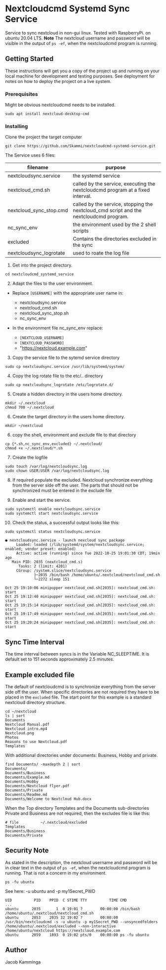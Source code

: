 ﻿
# Nextcloudcmd Systemd Sync Service

Service to sync nextcloud in non-gui linux. Tested with RaspberryPi. on ubuntu 20.04 LTS.
**Note** The nextcloud username and password will be visible in the output of ```ps -ef```, when the nextcloudcmd program is running.

## Getting Started

These instructions will get you a copy of the project up and running on your local machine for development and testing purposes. See deployment for notes on how to deploy the project on a live system.

### Prerequisites

Might be obvious nextcloudcmd needs to be installed.

```
sudo apt install nextcloud-desktop-cmd
```

### Installing

Clone the project the target computer 
```
git clone https://github.com/Skammi/nextcloudcmd-systemd-service.git
```
The Service uses 6 files:

| filename | purpose |
|----------|---------|
| nextcloudsync.service | the systemd service |
| nextcloud_cmd.sh | called by the service, executing the nextcloudcmd program at a fixed interval. |
| nextcloud_sync_stop.cmd | called by the service, stopping the nextcloud_cmd script and the nextcloudcmd program. |
| nc_sync_env | the environment used by the 2 shell scripts  |
| excluded | Contains the directories excluded in the sync |
| nextcloudsync_logrotate | used to roate the log file |

1. Get into the project directory.
```
cd nextcloudcmd_systemd_service
```

2. Adapt the files to the user environment.
 * Replace ```[USERNAME]``` with the appropriate user name in:
   * nextcloudsync.service
   * nextcloud_cmd.sh
   * nextcloud_sync_stop.sh
   * nc_sync_env

 * In the environment file nc_sync_env replace:
   *  ```[NEXTCLOUD_USERNAME]``` 
   *  ```[NEXTCLOUD_PASSWORD]``` 
   *   "https://nextcloud.example.com"

3. Copy the service file to the sytemd service directory
```
sudo cp nextcloudsync.service /usr/lib/systemd/system/
```

4. Copy the log rotate file to the etc/.. directory
```
sudo cp nextcloudsync_logrotate /etc/logrotate.d/
```

5. Create a hidden directory in the users home directory.
```
mkdir ~/.nextcloud
chmod 700 ~/.nextcloud
```
6. Create the target directory in the users home directory.
```
mkdir ~/nextcloud
```

6. copy the shell, environment and exclude file to that directory
```
cp {*.sh,nc_sync_env,excluded} ~/.nextcloud/
chmod +x ~/.nextcloud/*.sh
```

7. Create the logfile
```
sudo touch /var/log/nextcloudsync.log
sudo chown USER:USER /var/log/nextcloudsync.log
```

8. If required populate the excluded. Nextcloud synchronize everything from the server side off the user. The parts that should not be synchronized must be entered in the exclude file

9. Enable and start the service.
```
sudo systemctl enable nextcloudsync.service
sudo systemctl start nextcloudsync.service
```

10. Check the status, a successful output looks like this:
```
sudo systemctl status nextcloudsync.service
```
``` 
● nextcloudsync.service - launch nexcloud sync package
     Loaded: loaded (/lib/systemd/system/nextcloudsync.service; enabled; vendor preset: enabled)
     Active: active (running) since Tue 2022-10-25 19:01:30 CDT; 19min ago
   Main PID: 2035 (nextcloud_cmd.s)
      Tasks: 2 (limit: 4201)
     CGroup: /system.slice/nextcloudsync.service
             ├─2035 /bin/bash /home/ubuntu/.nextcloud/nextcloud_cmd.sh
             └─2272 sleep 151

Oct 25 19:10:06 minipupper nextcloud_cmd.sh[2035]: nextcloud_cmd.sh: start
Oct 25 19:12:40 minipupper nextcloud_cmd.sh[2035]: nextcloud_cmd.sh: start
Oct 25 19:15:14 minipupper nextcloud_cmd.sh[2035]: nextcloud_cmd.sh: start
Oct 25 19:17:49 minipupper nextcloud_cmd.sh[2035]: nextcloud_cmd.sh: start
Oct 25 19:20:24 minipupper nextcloud_cmd.sh[2035]: nextcloud_cmd.sh: start
```

## Sync Time Interval
The time interval between syncs is in the Variable NC_SLEEPTIME. It is default set to 151 seconds approximately 2.5 minutes.

## Example excluded file
The default of nextcloudcmd is to synchronize everything from the server side off the user. When specific directories are not required they have to be placed in the ```excluded``` file. The start point for this example is a standard nextcloud directory structure.
```
cd ~/nextcloud
ls | sort
Documents
Nextcloud Manual.pdf
Nextcloud intro.mp4
Nextcloud.png
Photos
Reasons to use Nextcloud.pdf
Templates
```
With additional directories under documents: Business, Hobby and private.
```
find Documents/ -maxdepth 2 | sort
Documents/
Documents/Business
Documents/Example.md
Documents/Hobby
Documents/Nextcloud flyer.pdf
Documents/Private
Documents/Readme.md
Documents/Welcome to Nextcloud Hub.docx
```
When the Top directory Templates and the Documents sub-directories Private and Business are not required, then the excludes file is like this:
```
# file          ~/.nextcloud/excluded
Templates
Documents/Business
Documents/Private
```

## Security Note
As stated in the description, the nextcloud username and password will be in clear text in the output of ```ps -ef```, when the nextcloudcmd program is running. That is not a concern in my environment.
```
ps -fu ubuntu
```
See here: -u ubuntu and -p my1Secret_PWD
```
UID          PID    PPID  C STIME TTY          TIME CMD
...
ubuntu      2035       1  0 19:01 ?        00:00:00 /bin/bash /home/ubuntu/.nextcloud/nextcloud_cmd.sh
ubuntu      2053    2035 32 19:02 ?        00:00:00 /usr/bin/nextcloudcmd -s -u ubuntu -p my1Secret_PWD --unsyncedfolders /home/ubuntu/.nextcloud/excluded --non-interactive /home/ubuntu/nextcloud https://nextcloud.example.com
ubuntu      2059    1893  0 19:02 pts/0    00:00:00 ps -fu ubuntu
```

## Author
Jacob Kamminga

